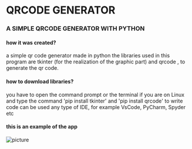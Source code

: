 # QRCODE GENERATOR
### A SIMPLE QRCODE GENERATOR WITH PYTHON
#### how it was created?
a simple qr code generator made in python
the libraries used in this program are tkinter (for the realization of the graphic part) and qrcode , to generate the qr code.
#### how to download libraries?
you have to open the command prompt or the terminal if you are on Linux and type the command 'pip install tkinter' and 'pip install qrcode'
to write code can be used any type of IDE, for example VsCode, PyCharm, Spyder etc
#### this is an example of the app

![picture](github/qrcode.png)



